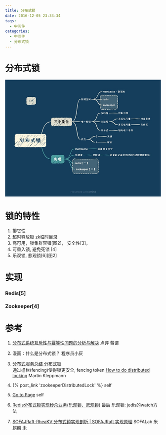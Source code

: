 ```yaml
---
title: 分布式锁
date: 2016-12-05 23:33:34
tags:
  - 中间件
categories: 
  - 中间件
  - 分布式锁  
---
```


<p></p>
<!-- more -->



# 分布式锁
![分布式锁](./images/distributedLock.jpg)


# 锁的特性 
1. 排它性
2. 超时释放锁
   zk临时目录
3. 高可用，锁集群容错[图2]，
   安全性[3]，
4. 可重入锁, 避免死锁 [4]
5. 乐观锁, 悲观锁[6][图2]

#  实现
### Redis[5]
### Zookeeper[4]

# 参考
1. [分布式系统互斥性与幂等性问题的分析与解决](https://tech.meituan.com/2016/09/29/distributed-system-mutually-exclusive-idempotence-cerberus-gtis.html) 点评 蒋谞 
2. 漫画：什么是分布式锁？ 程序员小灰
3. [分布式服务总结 分布式锁](https://www.jianshu.com/p/31e85a18a9e7)  
   通过栅栏(fencing)使得锁更安全, fencing token
   [How to do distributed locking](http://martin.kleppmann.com/2016/02/08/how-to-do-distributed-locking.html) Martin Kleppmann  
4. {% post_link 'zookeeperDistributedLock' %} self
5. [Go to Page](redisDistKey.md)  self
6. [Redis分布式锁实现秒杀业务(乐观锁、悲观锁)](https://www.cnblogs.com/jasonZh/p/9522772.html)  最后
    乐观锁: jedis的watch方法


100. [SOFAJRaft-RheaKV 分布式锁实现剖析 | SOFAJRaft 实现原理](https://mp.weixin.qq.com/s/ahcbgxWVVmRwrH9Y4-gXBA)   SOFALab 米麒麟 未











 

